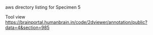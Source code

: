 
aws directory listing for Specimen 5

Tool view
https://brainportal.humanbrain.in/code/2dviewer/annotation/public?data=4&section=985
